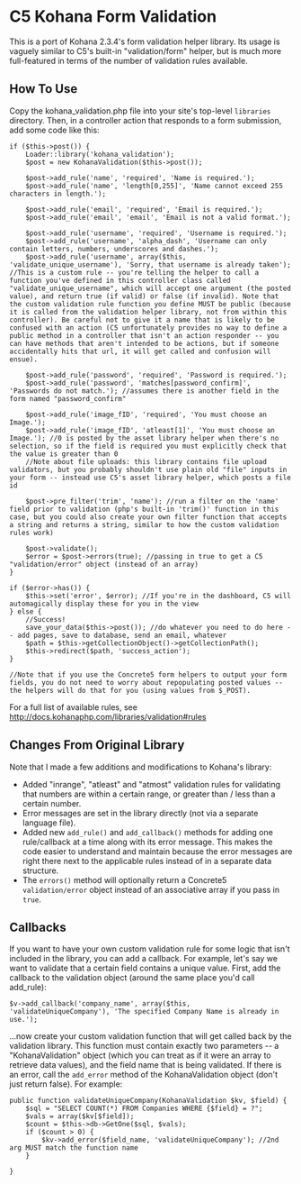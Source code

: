 # C5 Kohana Form Validation

This is a port of Kohana 2.3.4's form validation helper library. Its usage is vaguely similar to C5's built-in "validation/form" helper, but is much more full-featured in terms of the number of validation rules available.

## How To Use
Copy the kohana_validation.php file into your site's top-level `libraries` directory. Then, in a controller action that responds to a form submission, add some code like this:

	if ($this->post()) {
	    Loader::library('kohana_validation');
		$post = new KohanaValidation($this->post());
	
		$post->add_rule('name', 'required', 'Name is required.');
		$post->add_rule('name', 'length[0,255]', 'Name cannot exceed 255 characters in length.');
		
		$post->add_rule('email', 'required', 'Email is required.');
		$post->add_rule('email', 'email', 'Email is not a valid format.');
		
		$post->add_rule('username', 'required', 'Username is required.');
		$post->add_rule('username', 'alpha_dash', 'Username can only contain letters, numbers, underscores and dashes.');
		$post->add_rule('username', array($this, 'validate_unique_username'), 'Sorry, that username is already taken'); //This is a custom rule -- you're telling the helper to call a function you've defined in this controller class called "validate_unique_username", which will accept one argument (the posted value), and return true (if valid) or false (if invalid). Note that the custom validation rule function you define MUST be public (because it is called from the validation helper library, not from within this controller). Be careful not to give it a name that is likely to be confused with an action (C5 unfortunately provides no way to define a public method in a controller that isn't an action responder -- you can have methods that aren't intended to be actions, but if someone accidentally hits that url, it will get called and confusion will ensue).
		
		$post->add_rule('password', 'required', 'Password is required.');
		$post->add_rule('password', 'matches[password_confirm]', 'Passwords do not match.'); //assumes there is another field in the form named "password_confirm"
		
		$post->add_rule('image_fID', 'required', 'You must choose an Image.');
		$post->add_rule('image_fID', 'atleast[1]', 'You must choose an Image.'); //0 is posted by the asset library helper when there's no selection, so if the field is required you must explicitly check that the value is greater than 0
		//Note about file uploads: this library contains file upload validators, but you probably shouldn't use plain old "file" inputs in your form -- instead use C5's asset library helper, which posts a file id
		
		$post->pre_filter('trim', 'name'); //run a filter on the 'name' field prior to validation (php's built-in 'trim()' function in this case, but you could also create your own filter function that accepts a string and returns a string, similar to how the custom validation rules work)
		
		$post->validate();
		$error = $post->errors(true); //passing in true to get a C5 "validation/error" object (instead of an array)
	}

	if ($error->has()) {
		$this->set('error', $error); //If you're in the dashboard, C5 will automagically display these for you in the view
	} else {
		//Success!
		save_your_data($this->post()); //do whatever you need to do here -- add pages, save to database, send an email, whatever
		$path = $this->getCollectionObject()->getCollectionPath();
		$this->redirect($path, 'success_action');
	}
	
	//Note that if you use the Concrete5 form helpers to output your form fields, you do not need to worry about repopulating posted values -- the helpers will do that for you (using values from $_POST).

For a full list of available rules, see http://docs.kohanaphp.com/libraries/validation#rules

## Changes From Original Library
Note that I made a few additions and modifications to Kohana's library:

 * Added "inrange", "atleast" and "atmost" validation rules for validating that numbers are within a certain range, or greater than / less than a certain number.
 * Error messages are set in the library directly (not via a separate language file).
 * Added new `add_rule()` and `add_callback()` methods for adding one rule/callback at a time along with its error message. This makes the code easier to understand and maintain because the error messages are right there next to the applicable rules instead of in a separate data structure.
 * The `errors()` method will optionally return a Concrete5 `validation/error` object instead of an associative array if you pass in `true`.

## Callbacks
If you want to have your own custom validation rule for some logic that isn't included in the library, you can add a callback. For example, let's say we want to validate that a certain field contains a unique value. First, add the callback to the validation object (around the same place you'd call add_rule):

    $v->add_callback('company_name', array($this, 'validateUniqueCompany'), 'The specified Company Name is already in use.');

...now create your custom validation function that will get called back by the validation library. This function must contain exactly two parameters -- a "KohanaValidation" object (which you can treat as if it were an array to retrieve data values), and the field name that is being validated. If there is an error, call the `add_error` method of the KohanaValidation object (don't just return false). For example:

    public function validateUniqueCompany(KohanaValidation $kv, $field) {
		$sql = "SELECT COUNT(*) FROM Companies WHERE {$field} = ?";
		$vals = array($kv[$field]);
		$count = $this->db->GetOne($sql, $vals);
		if ($count > 0) {
			$kv->add_error($field_name, 'validateUniqueCompany'); //2nd arg MUST match the function name
		}
		
	}

